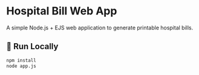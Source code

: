 # Hospital Bill Web App

A simple Node.js + EJS web application to generate printable hospital bills.

## 🚀 Run Locally

```bash
npm install
node app.js
